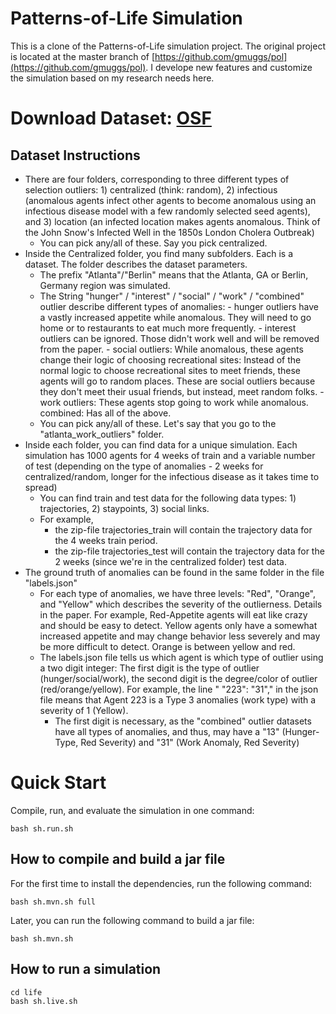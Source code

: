 # Patterns-of-Life Simulation

This is a clone of the Patterns-of-Life simulation project. The original project is located at the master branch of [https://github.com/gmuggs/pol](https://github.com/gmuggs/pol). I develope new features and customize the simulation based on my research needs here.

# Download Dataset: [OSF](https://osf.io/dg6t3/)

## Dataset Instructions

- There are four folders, corresponding to three different types of selection outliers: 1) centralized (think: random), 2) infectious (anomalous agents infect other agents to become anomalous using an infectious disease model with a few randomly selected seed agents), and 3) location (an infected location makes agents anomalous. Think of the John Snow's Infected Well in the 1850s London Cholera Outbreak)
  - You can pick any/all of these. Say you pick centralized.
- Inside the Centralized folder, you find many subfolders. Each is a dataset. The folder describes the dataset parameters.
  - The prefix "Atlanta"/"Berlin" means that the Atlanta, GA or Berlin, Germany region was simulated.
  - The String "hunger" / "interest" / "social" / "work" / "combined" outlier describe different types of anomalies: - hunger outliers have a vastly increased appetite while anomalous. They will need to go home or to restaurants to eat much more frequently. - interest outliers can be ignored. Those didn't work well and will be removed from the paper. - social outliers: While anomalous, these agents change their logic of choosing recreational sites: Instead of the normal logic to choose recreational sites to meet friends, these agents will go to random places. These are social outliers because they don't meet their usual friends, but instead, meet random folks. - work outliers: These agents stop going to work while anomalous.
    combined: Has all of the above.
  - You can pick any/all of these. Let's say that you go to the "atlanta_work_outliers" folder.
- Inside each folder, you can find data for a unique simulation. Each simulation has 1000 agents for 4 weeks of train and a variable number of test (depending on the type of anomalies - 2 weeks for centralized/random, longer for the infectious disease as it takes time to spread)
  - You can find train and test data for the following data types: 1) trajectories, 2) staypoints, 3) social links.
  - For example,
    - the zip-file trajectories_train will contain the trajectory data for the 4 weeks train period.
    - the zip-file trajectories_test will contain the trajectory data for the 2 weeks (since we're in the centralized folder) test data.
- The ground truth of anomalies can be found in the same folder in the file "labels.json"
  - For each type of anomalies, we have three levels: "Red", "Orange", and "Yellow" which describes the severity of the outlierness. Details in the paper. For example, Red-Appetite agents will eat like crazy and should be easy to detect. Yellow agents only have a somewhat increased appetite and may change behavior less severely and may be more difficult to detect. Orange is between yellow and red.
  - The labels.json file tells us which agent is which type of outlier using a two digit integer: The first digit is the type of outlier (hunger/social/work), the second digit is the degree/color of outlier (red/orange/yellow). For example, the line " "223": "31"," in the json file means that Agent 223 is a Type 3 anomalies (work type) with a severity of 1 (Yellow).
    - The first digit is necessary, as the "combined" outlier datasets have all types of anomalies, and thus, may have a "13" (Hunger-Type, Red Severity) and "31" (Work Anomaly, Red Severity)

# Quick Start

Compile, run, and evaluate the simulation in one command:

```
bash sh.run.sh
```

## How to compile and build a jar file

For the first time to install the dependencies, run the following command:

```
bash sh.mvn.sh full
```

Later, you can run the following command to build a jar file:

```
bash sh.mvn.sh
```

## How to run a simulation

```
cd life
bash sh.live.sh
```
